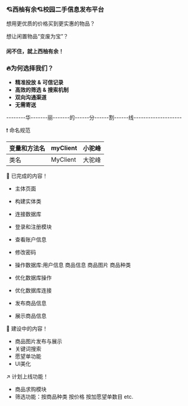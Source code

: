###  :cupid:西柚有余:cupid:校园二手信息发布平台

想用更优质的价格买到更实惠的物品？

想让闲置物品“变废为宝”？

#### 闲不住，就上西柚有余！



### :fire:为何选择我们？

- **精准投放** **&** **可信记录**
- **高效的筛选** **&** **搜索机制**
- **双向沟通渠道**
- **无需寄送**

--------华-------丽-------的------分------割------线--------------------

:exclamation:  命名规范

| 变量和方法名 | myClient | 小驼峰 |
| ------------ | -------- | ------ |
| 类名         | MyClient | 大驼峰 |

:clap: 已完成的内容​！

- 主体页面
- 构建实体类
- 连接数据库
- 登录和注册模块
- 查看账户信息
- 修改密码

- 操作数据库:用户信息 商品信息 商品图片 商品种类
- 优化数据库操作
- 优化数据库连接
- 发布商品信息
- 展示商品信息

:hammer:  建设中的内容！

- 商品图片发布与展示
- 关键词搜索
- 愿望单功能
- UI美化

:arrow_upper_right:  计划上线功能！

- 商品求购模块
- 筛选功能：按商品种类 按价格 按加愿望单数目 etc.
